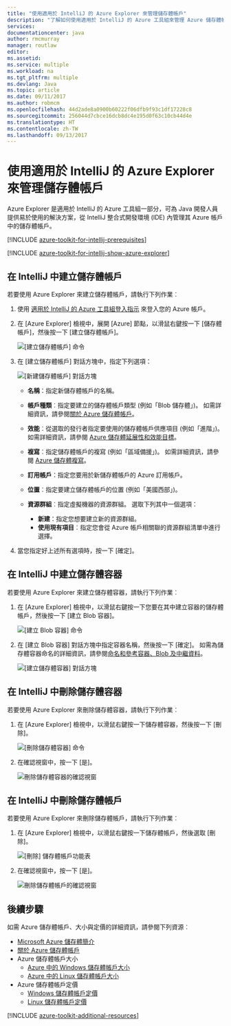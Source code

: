 ```yaml
---
title: "使用適用於 IntelliJ 的 Azure Explorer 來管理儲存體帳戶"
description: "了解如何使用適用於 IntelliJ 的 Azure 工具組來管理 Azure 儲存體帳戶。"
services: 
documentationcenter: java
author: rmcmurray
manager: routlaw
editor: 
ms.assetid: 
ms.service: multiple
ms.workload: na
ms.tgt_pltfrm: multiple
ms.devlang: Java
ms.topic: article
ms.date: 09/11/2017
ms.author: robmcm
ms.openlocfilehash: 44d2ade8a0900b60222f06dfb9f93c1df17228c8
ms.sourcegitcommit: 256044d7cbce16dcb8dc4e195d0f63c10cb44d4e
ms.translationtype: HT
ms.contentlocale: zh-TW
ms.lasthandoff: 09/13/2017
---
```

# <a name="manage-storage-accounts-by-using-the-azure-explorer-for-intellij"></a>使用適用於 IntelliJ 的 Azure Explorer 來管理儲存體帳戶

Azure Explorer 是適用於 IntelliJ 的 Azure 工具組一部分，可為 Java 開發人員提供易於使用的解決方案，從 IntelliJ 整合式開發環境 (IDE) 內管理其 Azure 帳戶中的儲存體帳戶。

[!INCLUDE [azure-toolkit-for-intellij-prerequisites](../includes/azure-toolkit-for-intellij-prerequisites.md)]

[!INCLUDE [azure-toolkit-for-intellij-show-azure-explorer](../includes/azure-toolkit-for-intellij-show-azure-explorer.md)]

## <a name="create-a-storage-account-in-intellij"></a>在 IntelliJ 中建立儲存體帳戶

若要使用 Azure Explorer 來建立儲存體帳戶，請執行下列作業︰

1. 使用 [適用於 IntelliJ 的 Azure 工具組登入指示] 來登入您的 Azure 帳戶。 

2. 在 [Azure Explorer] 檢視中，展開 [Azure] 節點，以滑鼠右鍵按一下 [儲存體帳戶]，然後按一下 [建立儲存體帳戶]。

   ![[建立儲存體帳戶] 命令][CS01]

3. 在 [建立儲存體帳戶] 對話方塊中，指定下列選項：

   ![[新建儲存體帳戶] 對話方塊][CS02]

   * **名稱**：指定新儲存體帳戶的名稱。

   * **帳戶種類**︰指定要建立的儲存體帳戶類型 (例如「Blob 儲存體」)。 如需詳細資訊，請參閱[關於 Azure 儲存體帳戶]。 

   * **效能**︰從選取的發行者指定要使用的儲存體帳戶供應項目 (例如「進階」)。 如需詳細資訊，請參閱 [Azure 儲存體延展性和效能目標]。 

   * **複寫**︰指定儲存體帳戶的複寫 (例如「區域備援」)。 如需詳細資訊，請參閱 [Azure 儲存體複寫]。 

   * **訂用帳戶**：指定您要用於新儲存體帳戶的 Azure 訂用帳戶。

   * **位置**︰指定要建立儲存體帳戶的位置 (例如「美國西部」)。

   * **資源群組**︰指定虛擬機器的資源群組。 選取下列其中一個選項：
      * **新建**：指定您想要建立新的資源群組。
      * **使用現有項目**︰指定您會從 Azure 帳戶相關聯的資源群組清單中進行選擇。

4. 當您指定好上述所有選項時，按一下 [確定]。

## <a name="create-a-storage-container-in-intellij"></a>在 IntelliJ 中建立儲存體容器

若要使用 Azure Explorer 來建立儲存體容器，請執行下列作業︰

1. 在 [Azure Explorer] 檢視中，以滑鼠右鍵按一下您要在其中建立容器的儲存體帳戶，然後按一下 [建立 Blob 容器]。

   ![[建立 Blob 容器] 命令][CC01]

2. 在 [建立 Blob 容器] 對話方塊中指定容器名稱，然後按一下 [確定]。 如需為儲存體容器命名的詳細資訊，請參閱[命名和參考容器、Blob 及中繼資料]。

   ![[建立儲存體容器] 對話方塊][CC02]

## <a name="delete-a-storage-container-in-intellij"></a>在 IntelliJ 中刪除儲存體容器

若要使用 Azure Explorer 來刪除儲存體容器，請執行下列作業︰

1. 在 [Azure Explorer] 檢視中，以滑鼠右鍵按一下儲存體容器，然後按一下 [刪除]。

   ![[刪除儲存體容器] 命令][DC01]

2. 在確認視窗中，按一下 [是]。

   ![刪除儲存體容器的確認視窗][DC02]

## <a name="delete-a-storage-account-in-intellij"></a>在 IntelliJ 中刪除儲存體帳戶

若要使用 Azure Explorer 來刪除儲存體帳戶，請執行下列作業︰

1. 在 [Azure Explorer] 檢視中，以滑鼠右鍵按一下儲存體帳戶，然後選取 [刪除]。

   ![[刪除] 儲存體帳戶功能表][DS01]

2. 在確認視窗中，按一下 [是]。

   ![刪除儲存體帳戶的確認視窗][DS02]

## <a name="next-steps"></a>後續步驟

如需 Azure 儲存體帳戶、大小與定價的詳細資訊，請參閱下列資源︰

* [Microsoft Azure 儲存體簡介]
* [關於 Azure 儲存體帳戶]
* Azure 儲存體帳戶大小
  * [Azure 中的 Windows 儲存體帳戶大小]
  * [Azure 中的 Linux 儲存體帳戶大小]
* Azure 儲存體帳戶定價
  * [Windows 儲存體帳戶定價]
  * [Linux 儲存體帳戶定價]

[!INCLUDE [azure-toolkit-additional-resources](../includes/azure-toolkit-additional-resources.md)]

<!-- URL List -->

[適用於 IntelliJ 的 Azure 工具組登入指示]: ./azure-toolkit-for-intellij-sign-in-instructions.md
[Microsoft Azure 儲存體簡介]: /azure/storage/storage-introduction
[關於 Azure 儲存體帳戶]: /azure/storage/storage-create-storage-account
[Azure 儲存體複寫]: /azure/storage/storage-redundancy
[Azure 儲存體延展性和效能目標]: /azure/storage/storage-scalability-targets
[命名和參考容器、Blob 及中繼資料]: http://go.microsoft.com/fwlink/?LinkId=255555

[Azure 中的 Windows 儲存體帳戶大小]: /azure/virtual-machines/virtual-machines-windows-sizes
[Azure 中的 Linux 儲存體帳戶大小]: /azure/virtual-machines/virtual-machines-linux-sizes
[Windows 儲存體帳戶定價]: /pricing/details/virtual-machines/windows/
[Linux 儲存體帳戶定價]: /pricing/details/virtual-machines/linux/

<!-- IMG List -->

[CS01]: media/azure-toolkit-for-intellij-managing-storage-accounts-using-azure-explorer/CS01.png
[CS02]: media/azure-toolkit-for-intellij-managing-storage-accounts-using-azure-explorer/CS02.png
[CC01]: media/azure-toolkit-for-intellij-managing-storage-accounts-using-azure-explorer/CC01.png
[CC02]: media/azure-toolkit-for-intellij-managing-storage-accounts-using-azure-explorer/CC02.png

[DS01]: media/azure-toolkit-for-intellij-managing-storage-accounts-using-azure-explorer/DS01.png
[DS02]: media/azure-toolkit-for-intellij-managing-storage-accounts-using-azure-explorer/DS02.png
[DC01]: media/azure-toolkit-for-intellij-managing-storage-accounts-using-azure-explorer/DC01.png
[DC02]: media/azure-toolkit-for-intellij-managing-storage-accounts-using-azure-explorer/DC02.png

